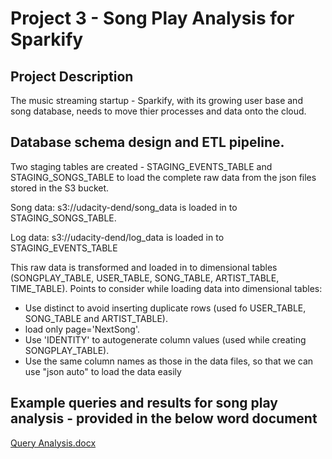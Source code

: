 # Project 3 - Song Play Analysis for Sparkify


## Project Description

The music streaming startup - Sparkify, with its growing user base and song database, needs to move thier processes 
and data onto the cloud.


## Database schema design and ETL pipeline.

Two staging tables are created - STAGING_EVENTS_TABLE and STAGING_SONGS_TABLE to load the complete raw data from the json 
files stored in the S3 bucket.

Song data: s3://udacity-dend/song_data is loaded in to STAGING_SONGS_TABLE.  

Log data: s3://udacity-dend/log_data is loaded in to STAGING_EVENTS_TABLE

This raw data is transformed and loaded in to dimensional tables (SONGPLAY_TABLE, USER_TABLE, SONG_TABLE, ARTIST_TABLE, TIME_TABLE). 
Points to consider while loading data into dimensional tables:

- Use distinct to avoid inserting duplicate rows (used fo USER_TABLE, SONG_TABLE and ARTIST_TABLE).
- load only page='NextSong'.
- Use 'IDENTITY' to autogenerate column values (used while creating SONGPLAY_TABLE).
- Use the same column names as those in the data files, so that we can use "json auto" to load the data easily




## Example queries and results for song play analysis - provided in the below word document 

[Query Analysis.docx](https://github.com/avsprakash/Udacity/blob/9f8629f975731f969060f32dc7f25b6791901185/Data%20Engineering%20Nanodegree/Project3/Query%20Analysis.docx)